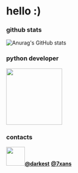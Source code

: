 # hello :)

### github stats
![Anurag's GitHub stats](https://github-readme-stats.vercel.app/api?username=okxan&show_icons=true&theme=dracula)

### python developer
<img src="https://i.imgur.com/Uz8A9gH.png" width="150">

### contacts
<img src="https://i.imgur.com/ySFh4zD.png" width="50"><a href="https://www.instagram.com/darkest/"><b>@darkest</b></a>
<a href="https://www.instagram.com/7xan/"><b>@7xans</b></a>


